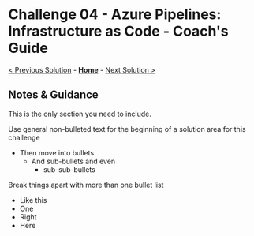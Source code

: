 # Challenge 04 - Azure Pipelines: Infrastructure as Code - Coach's Guide 

[< Previous Solution](./Solution-03.md) - **[Home](./README.md)** - [Next Solution >](./Solution-05.md)

## Notes & Guidance

This is the only section you need to include.

Use general non-bulleted text for the beginning of a solution area for this challenge

- Then move into bullets
  - And sub-bullets and even
    - sub-sub-bullets

Break things apart with more than one bullet list

- Like this
- One
- Right
- Here
